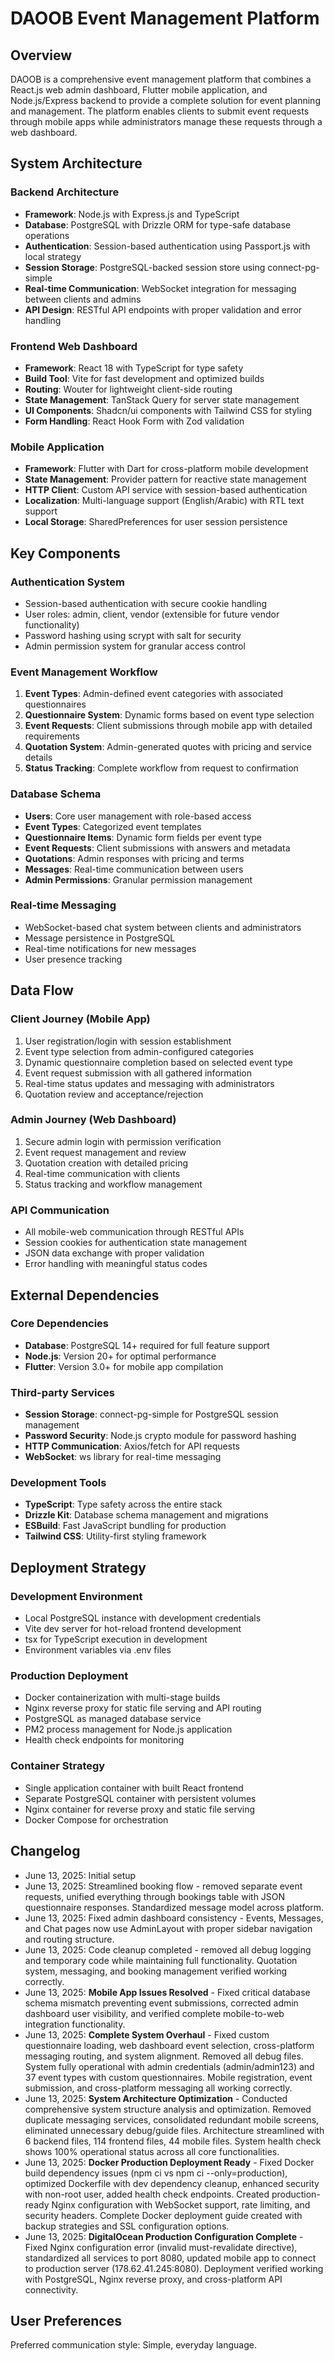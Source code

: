 # DAOOB Event Management Platform

## Overview

DAOOB is a comprehensive event management platform that combines a React.js web admin dashboard, Flutter mobile application, and Node.js/Express backend to provide a complete solution for event planning and management. The platform enables clients to submit event requests through mobile apps while administrators manage these requests through a web dashboard.

## System Architecture

### Backend Architecture
- **Framework**: Node.js with Express.js and TypeScript
- **Database**: PostgreSQL with Drizzle ORM for type-safe database operations
- **Authentication**: Session-based authentication using Passport.js with local strategy
- **Session Storage**: PostgreSQL-backed session store using connect-pg-simple
- **Real-time Communication**: WebSocket integration for messaging between clients and admins
- **API Design**: RESTful API endpoints with proper validation and error handling

### Frontend Web Dashboard
- **Framework**: React 18 with TypeScript for type safety
- **Build Tool**: Vite for fast development and optimized builds
- **Routing**: Wouter for lightweight client-side routing
- **State Management**: TanStack Query for server state management
- **UI Components**: Shadcn/ui components with Tailwind CSS for styling
- **Form Handling**: React Hook Form with Zod validation

### Mobile Application
- **Framework**: Flutter with Dart for cross-platform mobile development
- **State Management**: Provider pattern for reactive state management
- **HTTP Client**: Custom API service with session-based authentication
- **Localization**: Multi-language support (English/Arabic) with RTL text support
- **Local Storage**: SharedPreferences for user session persistence

## Key Components

### Authentication System
- Session-based authentication with secure cookie handling
- User roles: admin, client, vendor (extensible for future vendor functionality)
- Password hashing using scrypt with salt for security
- Admin permission system for granular access control

### Event Management Workflow
1. **Event Types**: Admin-defined event categories with associated questionnaires
2. **Questionnaire System**: Dynamic forms based on event type selection
3. **Event Requests**: Client submissions through mobile app with detailed requirements
4. **Quotation System**: Admin-generated quotes with pricing and service details
5. **Status Tracking**: Complete workflow from request to confirmation

### Database Schema
- **Users**: Core user management with role-based access
- **Event Types**: Categorized event templates
- **Questionnaire Items**: Dynamic form fields per event type
- **Event Requests**: Client submissions with answers and metadata
- **Quotations**: Admin responses with pricing and terms
- **Messages**: Real-time communication between users
- **Admin Permissions**: Granular permission management

### Real-time Messaging
- WebSocket-based chat system between clients and administrators
- Message persistence in PostgreSQL
- Real-time notifications for new messages
- User presence tracking

## Data Flow

### Client Journey (Mobile App)
1. User registration/login with session establishment
2. Event type selection from admin-configured categories
3. Dynamic questionnaire completion based on selected event type
4. Event request submission with all gathered information
5. Real-time status updates and messaging with administrators
6. Quotation review and acceptance/rejection

### Admin Journey (Web Dashboard)
1. Secure admin login with permission verification
2. Event request management and review
3. Quotation creation with detailed pricing
4. Real-time communication with clients
5. Status tracking and workflow management

### API Communication
- All mobile-web communication through RESTful APIs
- Session cookies for authentication state management
- JSON data exchange with proper validation
- Error handling with meaningful status codes

## External Dependencies

### Core Dependencies
- **Database**: PostgreSQL 14+ required for full feature support
- **Node.js**: Version 20+ for optimal performance
- **Flutter**: Version 3.0+ for mobile app compilation

### Third-party Services
- **Session Storage**: connect-pg-simple for PostgreSQL session management
- **Password Security**: Node.js crypto module for password hashing
- **HTTP Communication**: Axios/fetch for API requests
- **WebSocket**: ws library for real-time messaging

### Development Tools
- **TypeScript**: Type safety across the entire stack
- **Drizzle Kit**: Database schema management and migrations
- **ESBuild**: Fast JavaScript bundling for production
- **Tailwind CSS**: Utility-first styling framework

## Deployment Strategy

### Development Environment
- Local PostgreSQL instance with development credentials
- Vite dev server for hot-reload frontend development
- tsx for TypeScript execution in development
- Environment variables via .env files

### Production Deployment
- Docker containerization with multi-stage builds
- Nginx reverse proxy for static file serving and API routing
- PostgreSQL as managed database service
- PM2 process management for Node.js application
- Health check endpoints for monitoring

### Container Strategy
- Single application container with built React frontend
- Separate PostgreSQL container with persistent volumes
- Nginx container for reverse proxy and static file serving
- Docker Compose for orchestration

## Changelog
- June 13, 2025: Initial setup
- June 13, 2025: Streamlined booking flow - removed separate event requests, unified everything through bookings table with JSON questionnaire responses. Standardized message model across platform.
- June 13, 2025: Fixed admin dashboard consistency - Events, Messages, and Chat pages now use AdminLayout with proper sidebar navigation and routing structure.
- June 13, 2025: Code cleanup completed - removed all debug logging and temporary code while maintaining full functionality. Quotation system, messaging, and booking management verified working correctly.
- June 13, 2025: **Mobile App Issues Resolved** - Fixed critical database schema mismatch preventing event submissions, corrected admin dashboard user visibility, and verified complete mobile-to-web integration functionality.
- June 13, 2025: **Complete System Overhaul** - Fixed custom questionnaire loading, web dashboard event selection, cross-platform messaging routing, and system alignment. Removed all debug files. System fully operational with admin credentials (admin/admin123) and 37 event types with custom questionnaires. Mobile registration, event submission, and cross-platform messaging all working correctly.
- June 13, 2025: **System Architecture Optimization** - Conducted comprehensive system structure analysis and optimization. Removed duplicate messaging services, consolidated redundant mobile screens, eliminated unnecessary debug/guide files. Architecture streamlined with 6 backend files, 114 frontend files, 44 mobile files. System health check shows 100% operational status across all core functionalities.
- June 13, 2025: **Docker Production Deployment Ready** - Fixed Docker build dependency issues (npm ci vs npm ci --only=production), optimized Dockerfile with dev dependency cleanup, enhanced security with non-root user, added health check endpoints. Created production-ready Nginx configuration with WebSocket support, rate limiting, and security headers. Complete Docker deployment guide created with backup strategies and SSL configuration options.
- June 13, 2025: **DigitalOcean Production Configuration Complete** - Fixed Nginx configuration error (invalid must-revalidate directive), standardized all services to port 8080, updated mobile app to connect to production server (178.62.41.245:8080). Deployment verified working with PostgreSQL, Nginx reverse proxy, and cross-platform API connectivity.

## User Preferences

Preferred communication style: Simple, everyday language.